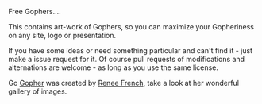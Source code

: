 Free Gophers....

This contains art-work of Gophers, so you can maximize your Gopheriness
on any site, logo or presentation.

If you have some ideas or need something particular and can't find it -
just make a issue request for it. Of course pull requests of modifications and alternations
are welcome - as long as you use the same license.

Go [Gopher](https://blog.golang.org/gopher) was created by
[Renee French](http://reneefrench.blogspot.com/), take a look at her wonderful
gallery of images.
